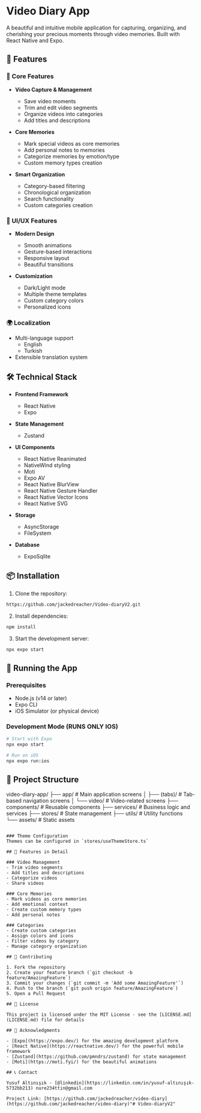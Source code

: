 # Video Diary App

A beautiful and intuitive mobile application for capturing, organizing, and cherishing your precious moments through video memories. Built with React Native and Expo.

## 🌟 Features

### 📱 Core Features
- **Video Capture & Management**
  - Save video moments
  - Trim and edit video segments
  - Organize videos into categories
  - Add titles and descriptions

- **Core Memories**
  - Mark special videos as core memories
  - Add personal notes to memories
  - Categorize memories by emotion/type
  - Custom memory types creation

- **Smart Organization**
  - Category-based filtering
  - Chronological organization
  - Search functionality
  - Custom categories creation

### 🎨 UI/UX Features
- **Modern Design**
  - Smooth animations
  - Gesture-based interactions
  - Responsive layout
  - Beautiful transitions

- **Customization**
  - Dark/Light mode
  - Multiple theme templates
  - Custom category colors
  - Personalized icons

### 🌍 Localization
- Multi-language support
  - English
  - Turkish
- Extensible translation system

## 🛠 Technical Stack

- **Frontend Framework**
  - React Native
  - Expo
  
- **State Management**
  - Zustand
  
- **UI Components**
  - React Native Reanimated
  - NativeWind styling
  - Moti
  - Expo AV
  - React Native BlurView
  - React Native Gesture Handler
  - React Native Vector Icons
  - React Native SVG

- **Storage**
  - AsyncStorage
  - FileSystem

- **Database**
  - ExpoSqlite

  
## 📦 Installation

1. Clone the repository:
```bash
https://github.com/jackedreacher/Video-diaryV2.git
```

2. Install dependencies:
```bash
npm install
```

3. Start the development server:
```bash
npx expo start
```

## 🚀 Running the App

### Prerequisites
- Node.js (v14 or later)
- Expo CLI
- iOS Simulator (or physical device)

### Development Mode (RUNS ONLY IOS)
```bash
# Start with Expo
npx expo start

# Run on iOS
npx expo run:ios
```

## 📁 Project Structure

video-diary-app/
├── app/ # Main application screens
│ ├── (tabs)/ # Tab-based navigation screens
│ └── video/ # Video-related screens
├── components/ # Reusable components
├── services/ # Business logic and services
├── stores/ # State management
├── utils/ # Utility functions
└── assets/ # Static assets
```

### Theme Configuration
Themes can be configured in `stores/useThemeStore.ts`

## 📱 Features in Detail

### Video Management
- Trim video segments
- Add titles and descriptions
- Categorize videos
- Share videos

### Core Memories
- Mark videos as core memories
- Add emotional context
- Create custom memory types
- Add personal notes

### Categories
- Create custom categories
- Assign colors and icons
- Filter videos by category
- Manage category organization

## 🤝 Contributing

1. Fork the repository
2. Create your feature branch (`git checkout -b feature/AmazingFeature`)
3. Commit your changes (`git commit -m 'Add some AmazingFeature'`)
4. Push to the branch (`git push origin feature/AmazingFeature`)
5. Open a Pull Request

## 📄 License

This project is licensed under the MIT License - see the [LICENSE.md](LICENSE.md) file for details

## 🙏 Acknowledgments

- [Expo](https://expo.dev/) for the amazing development platform
- [React Native](https://reactnative.dev/) for the powerful mobile framework
- [Zustand](https://github.com/pmndrs/zustand) for state management
- [Moti](https://moti.fyi/) for the beautiful animations

## 📞 Contact

Yusuf Altınışık - [@linkedin](https://linkedin.com/in/yusuf-altınışık-5732bb213) nure234ttin@gmail.com

Project Link: [https://github.com/jackedreacher/video-diary](https://github.com/jackedreacher/video-diary)"# Video-diaryV2" 

